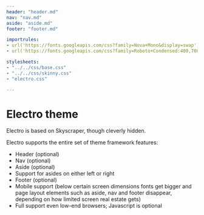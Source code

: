 ```yaml
---
header: "header.md"
nav: "nav.md"
aside: "aside.md"
footer: "footer.md"

importrules:
- url('https://fonts.googleapis.com/css?family=Nova+Mono&display=swap');
- url('https://fonts.googleapis.com/css?family=Roboto+Condensed:400,700&display=swap');    

stylesheets:
- "../../css/base.css"
- "../../css/skinny.css"
- "electro.css"

---
```


# Electro theme

Electro is based on Skyscraper, though cleverly hidden.

Electro supports the
entire set of theme framework features:

* Header (optional)
* Nav (optional)
* Aside (optional)
* Support for asides on either left or right
* Footer (optional)
* Mobile support (below certain screen dimensions fonts get bigger
and page layout elements such as aside, nav and footer disappear, 
depending on how limited screen real estate gets)
* Full support even low-end browsers; Javascript is optional


